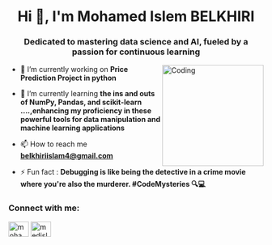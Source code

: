 
<h1 align="center">Hi 👋, I'm Mohamed Islem BELKHIRI</h1>
<h3 align="center">Dedicated to mastering data science and AI, fueled by a passion for continuous learning</h3>
<img align="right" alt="Coding" width="200" src="https://media.tenor.com/iRB7vrvhPR4AAAAi/data-code.gif">

- 🔭 I’m currently working on **Price Prediction Project in python**

- 🌱 I’m currently learning **the ins and outs of NumPy, Pandas, and scikit-learn ....,enhancing my proficiency in these powerful tools for data manipulation and machine learning applications**

- 📫 How to reach me **belkhiriislam4@gmail.com**
- ⚡ Fun fact : **Debugging is like being the detective in a crime movie where you're also the murderer. #CodeMysteries 🔍💻**
<h3 align="left">Connect with me:</h3>
<p align="left">
<a href="https://linkedin.com/in/mohamed islem belkhiri" target="blank"><img align="center" src="https://raw.githubusercontent.com/rahuldkjain/github-profile-readme-generator/master/src/images/icons/Social/linked-in-alt.svg" alt="mohamed islem belkhiri" height="30" width="40" /></a>
<a href="https://discord.gg/medislem7" target="blank"><img align="center" src="https://raw.githubusercontent.com/rahuldkjain/github-profile-readme-generator/master/src/images/icons/Social/discord.svg" alt="medislem7" height="30" width="40" /></a>
</p>
